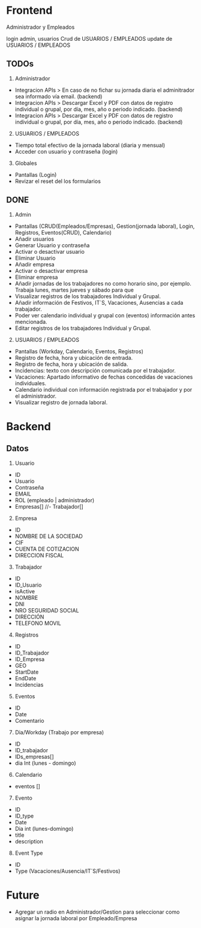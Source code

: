 # Frontend

Administrador y Empleados

login admin, usuarios
Crud de USUARIOS / EMPLEADOS
update de USUARIOS / EMPLEADOS

## TODOs

1. Administrador

- Integracion APIs > En caso de no fichar su jornada diaria el adminitrador sea informado vía email. (backend)
- Integracion APIs > Descargar Excel y PDF con datos de registro individual o grupal, por día, mes, año o periodo indicado. (backend)
- Integracion APIs > Descargar Excel y PDF con datos de registro individual o grupal, por día, mes, año o periodo indicado. (backend)

2. USUARIOS / EMPLEADOS

- Tiempo total efectivo de la jornada laboral (diaria y mensual)
- Acceder con usuario y contraseña (login)

3. Globales

- Pantallas (Login)
- Revizar el reset del los formularios

## DONE

1. Admin

- Pantallas (CRUD(Empleados/Empresas), Gestion(jornada laboral), Login, Registros, Eventos(CRUD), Calendario)
- Añadir usuarios
- Generar Usuario y contraseña
- Activar o desactivar usuario
- Eliminar Usuario
- Añadir empresa
- Activar o desactivar empresa
- Eliminar empresa
- Añadir jornadas de los trabajadores no como horario sino, por ejemplo. Trabaja lunes, martes jueves y sábado para que
- Visualizar registros de los trabajadores Individual y Grupal.
- Añadir información de Festivos, IT´S, Vacaciones, Ausencias a cada trabajador.
- Poder ver calendario individual y grupal con (eventos) información antes mencionada.
- Editar registros de los trabajadores Individual y Grupal.

2. USUARIOS / EMPLEADOS

- Pantallas (Workday, Calendario, Eventos, Registros)
- Registro de fecha, hora y ubicación de entrada.
- Registro de fecha, hora y ubicación de salida.
- Incidencias: texto con descripción comunicada por el trabajador.
- Vacaciones: Apartado informativo de fechas concedidas de vacaciones individuales.
- Calendario individual con información registrada por el trabajador y por el administrador.
- Visualizar registro de jornada laboral.

# Backend

## Datos

1. Usuario

- ID
- Usuario
- Contraseña
- EMAIL
- ROL (empleado | administrador)
- Empresas[]
  //- Trabajador[]

2. Empresa

- ID
- NOMBRE DE LA SOCIEDAD
- CIF
- CUENTA DE COTIZACION
- DIRECCION FISCAL

<!-- - Trabajadores[] -->

3. Trabajador

- ID
- ID_Usuario
- isActive
- NOMBRE
- DNI
- NRO SEGURIDAD SOCIAL
- DIRECCIÓN
- TELEFONO MOVIL

4. Registros

- ID
- ID_Trabajador
- ID_Empresa
- GEO
- StartDate
- EndDate
- Incidencias

5. Eventos

- ID
- Date
- Comentario

7. Dia/Workday (Trabajo por empresa)

- ID
- ID_trabajador
- IDs_empresas[]
- dia Int (lunes - domingo)
<!-- - isActive -->

6. Calendario

- eventos []

7. Evento

- ID
- ID_type
- Date
- Dia int (lunes-domingo)
- title
- description

8. Event Type

- ID
- Type (Vacaciones/Ausencia/IT´S/Festivos)

# Future

- Agregar un radio en Administrador/Gestion para seleccionar como asignar la jornada laboral por Empleado/Empresa
